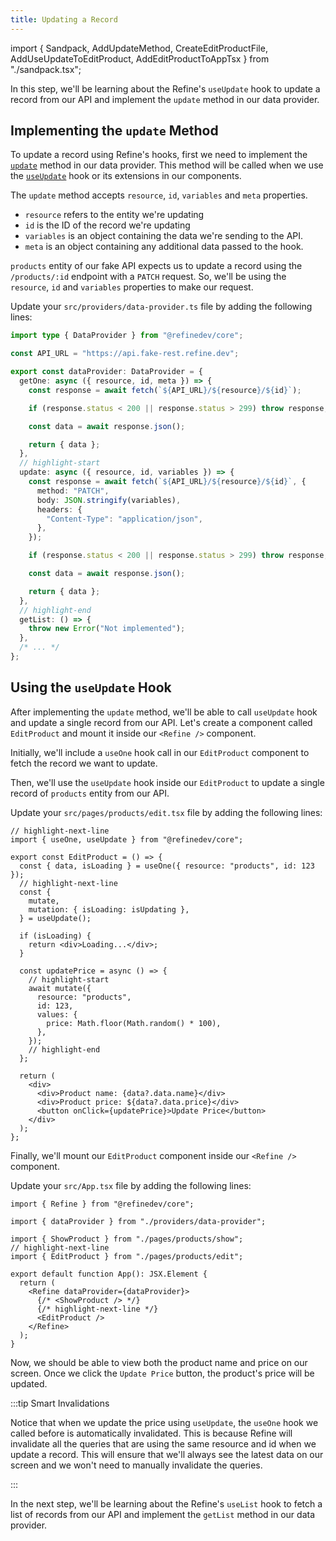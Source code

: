 ```yaml
---
title: Updating a Record
---
```


import { Sandpack, AddUpdateMethod, CreateEditProductFile, AddUseUpdateToEditProduct, AddEditProductToAppTsx } from "./sandpack.tsx";

<Sandpack>

In this step, we'll be learning about the Refine's `useUpdate` hook to update a record from our API and implement the `update` method in our data provider.

## Implementing the `update` Method

To update a record using Refine's hooks, first we need to implement the [`update`](/docs/data/data-provider/#update-) method in our data provider. This method will be called when we use the [`useUpdate`](/docs/data/hooks/use-update) hook or its extensions in our components.

The `update` method accepts `resource`, `id`, `variables` and `meta` properties.

- `resource` refers to the entity we're updating
- `id` is the ID of the record we're updating
- `variables` is an object containing the data we're sending to the API.
- `meta` is an object containing any additional data passed to the hook.

`products` entity of our fake API expects us to update a record using the `/products/:id` endpoint with a `PATCH` request. So, we'll be using the `resource`, `id` and `variables` properties to make our request.

Update your `src/providers/data-provider.ts` file by adding the following lines:

```ts title="src/providers/data-provider.ts"
import type { DataProvider } from "@refinedev/core";

const API_URL = "https://api.fake-rest.refine.dev";

export const dataProvider: DataProvider = {
  getOne: async ({ resource, id, meta }) => {
    const response = await fetch(`${API_URL}/${resource}/${id}`);

    if (response.status < 200 || response.status > 299) throw response;

    const data = await response.json();

    return { data };
  },
  // highlight-start
  update: async ({ resource, id, variables }) => {
    const response = await fetch(`${API_URL}/${resource}/${id}`, {
      method: "PATCH",
      body: JSON.stringify(variables),
      headers: {
        "Content-Type": "application/json",
      },
    });

    if (response.status < 200 || response.status > 299) throw response;

    const data = await response.json();

    return { data };
  },
  // highlight-end
  getList: () => {
    throw new Error("Not implemented");
  },
  /* ... */
};
```

<AddUpdateMethod />

## Using the `useUpdate` Hook

After implementing the `update` method, we'll be able to call `useUpdate` hook and update a single record from our API. Let's create a component called `EditProduct` and mount it inside our `<Refine />` component.

<CreateEditProductFile />

Initially, we'll include a `useOne` hook call in our `EditProduct` component to fetch the record we want to update.

Then, we'll use the `useUpdate` hook inside our `EditProduct` to update a single record of `products` entity from our API.

Update your `src/pages/products/edit.tsx` file by adding the following lines:

```tsx title="src/pages/products/edit.tsx"
// highlight-next-line
import { useOne, useUpdate } from "@refinedev/core";

export const EditProduct = () => {
  const { data, isLoading } = useOne({ resource: "products", id: 123 });
  // highlight-next-line
  const {
    mutate,
    mutation: { isLoading: isUpdating },
  } = useUpdate();

  if (isLoading) {
    return <div>Loading...</div>;
  }

  const updatePrice = async () => {
    // highlight-start
    await mutate({
      resource: "products",
      id: 123,
      values: {
        price: Math.floor(Math.random() * 100),
      },
    });
    // highlight-end
  };

  return (
    <div>
      <div>Product name: {data?.data.name}</div>
      <div>Product price: ${data?.data.price}</div>
      <button onClick={updatePrice}>Update Price</button>
    </div>
  );
};
```

<AddUseUpdateToEditProduct />

Finally, we'll mount our `EditProduct` component inside our `<Refine />` component.

Update your `src/App.tsx` file by adding the following lines:

```tsx title="src/App.tsx"
import { Refine } from "@refinedev/core";

import { dataProvider } from "./providers/data-provider";

import { ShowProduct } from "./pages/products/show";
// highlight-next-line
import { EditProduct } from "./pages/products/edit";

export default function App(): JSX.Element {
  return (
    <Refine dataProvider={dataProvider}>
      {/* <ShowProduct /> */}
      {/* highlight-next-line */}
      <EditProduct />
    </Refine>
  );
}
```

<AddEditProductToAppTsx />

Now, we should be able to view both the product name and price on our screen. Once we click the `Update Price` button, the product's price will be updated.

:::tip Smart Invalidations

Notice that when we update the price using `useUpdate`, the `useOne` hook we called before is automatically invalidated. This is because Refine will invalidate all the queries that are using the same resource and id when we update a record. This will ensure that we'll always see the latest data on our screen and we won't need to manually invalidate the queries.

:::

In the next step, we'll be learning about the Refine's `useList` hook to fetch a list of records from our API and implement the `getList` method in our data provider.

</Sandpack>
